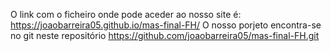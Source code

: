 O link com o ficheiro onde pode aceder ao nosso site é: https://joaobarreira05.github.io/mas-final-FH/
O nosso porjeto encontra-se no git neste repositório https://github.com/joaobarreira05/mas-final-FH.git 
